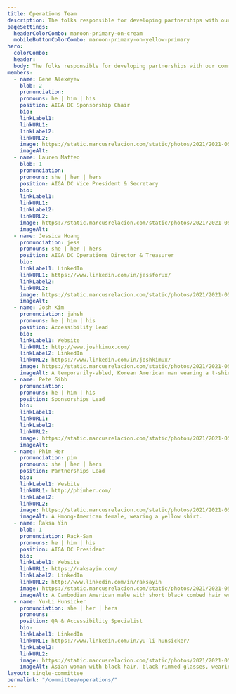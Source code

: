```yaml
---
title: Operations Team
description: The folks responsible for developing partnerships with our community and helping us meet our accessibility goals.
pageSettings:
  headerColorCombo: maroon-primary-on-cream
  mobileButtonColorCombo: maroon-primary-on-yellow-primary
hero:
  colorCombo:
  header:
  body: The folks responsible for developing partnerships with our community and helping us meet our accessibility goals.
members:
  - name: Gene Alexeyev
    blob: 2
    pronunciation:
    pronouns: he | him | his
    position: AIGA DC Sponsorship Chair
    bio:
    linkLabel1:
    linkURL1:
    linkLabel2:
    linkURL2:
    image: https://static.marcusrelacion.com/static/photos/2021/2021-05-02-12-55-PM-SONY-ILCE-7M3-4444-copyright-marcusrelacion-1.jpg
    imageAlt:
  - name: Lauren Maffeo
    blob: 1
    pronunciation: 
    pronouns: she | her | hers
    position: AIGA DC Vice President & Secretary 
    bio:
    linkLabel1:
    linkURL1:
    linkLabel2:
    linkURL2:
    image: https://static.marcusrelacion.com/static/photos/2021/2021-05-02-12-55-PM-SONY-ILCE-7M3-4444-copyright-marcusrelacion-1.jpg
    imageAlt: 
  - name: Jessica Hoang
    pronunciation: jess
    pronouns: she | her | hers
    position: AIGA DC Operations Director & Treasurer
    bio:
    linkLabel1: LinkedIn
    linkURL1: https://www.linkedin.com/in/jessforux/
    linkLabel2:
    linkURL2:
    image: https://static.marcusrelacion.com/static/photos/2021/2021-05-02-12-55-PM-SONY-ILCE-7M3-4444-copyright-marcusrelacion-1.jpg
    imageAlt: 
  - name: Josh Kim
    pronunciation: jahsh
    pronouns: he | him | his
    position: Accessibility Lead
    bio:
    linkLabel1: Website
    linkURL1: http://www.joshkimux.com/
    linkLabel2: LinkedIn
    linkURL2: https://www.linkedin.com/in/joshkimux/
    image: https://static.marcusrelacion.com/static/photos/2021/2021-05-02-12-55-PM-SONY-ILCE-7M3-4444-copyright-marcusrelacion-1.jpg
    imageAlt: A temporarily-abled, Korean American man wearing a t-shirt that says "digital accessibility is my jam."
  - name: Pete Gibb
    pronunciation:
    pronouns: he | him | his
    position: Sponsorships Lead
    bio:
    linkLabel1:
    linkURL1:
    linkLabel2:
    linkURL2:
    image: https://static.marcusrelacion.com/static/photos/2021/2021-05-02-12-55-PM-SONY-ILCE-7M3-4444-copyright-marcusrelacion-1.jpg
    imageAlt: 
  - name: Phim Her
    pronunciation: pim
    pronouns: she | her | hers
    position: Partnerships Lead
    bio:
    linkLabel1: Wesbite
    linkURL1: http://phimher.com/
    linkLabel2:
    linkURL2:
    image: https://static.marcusrelacion.com/static/photos/2021/2021-05-02-12-55-PM-SONY-ILCE-7M3-4444-copyright-marcusrelacion-1.jpg
    imageAlt: A Hmong-American female, wearing a yellow shirt.
  - name: Raksa Yin
    blob: 1
    pronunciation: Rack-San
    pronouns: he | him | his
    position: AIGA DC President
    bio:
    linkLabel1: Website
    linkURL1: https://raksayin.com/
    linkLabel2: LinkedIn
    linkURL2: http://www.linkedin.com/in/raksayin
    image: https://static.marcusrelacion.com/static/photos/2021/2021-05-02-12-55-PM-SONY-ILCE-7M3-4444-copyright-marcusrelacion-1.jpg
    imageAlt: A Cambodian American male with short black combed hair wearing a red collar shirt. 
  - name: Yu-Li Hunsicker
    pronunciation: she | her | hers
    pronouns:
    position: QA & Accessibility Specialist
    bio:
    linkLabel1: LinkedIn
    linkURL1: https://www.linkedin.com/in/yu-li-hunsicker/
    linkLabel2:
    linkURL2:
    image: https://static.marcusrelacion.com/static/photos/2021/2021-05-02-12-55-PM-SONY-ILCE-7M3-4444-copyright-marcusrelacion-1.jpg
    imageAlt: Asian woman with black hair, black rimmed glasses, wearing a red sweater. 
layout: single-committee
permalink: "/committee/operations/"
---
```

